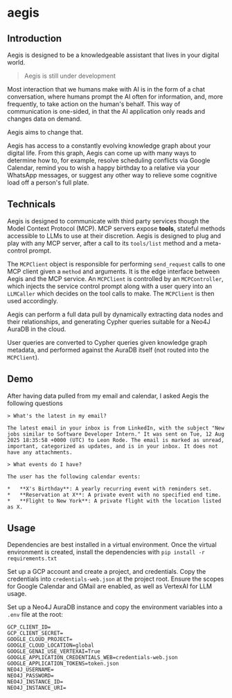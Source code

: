 # aegis

## Introduction 

Aegis is designed to be a knowledgeable assistant that lives in your digital world. 

> Aegis is still under development

Most interaction that we humans make with AI is in the form of a chat conversation, where humans prompt the AI often for information, and, more frequently, to take action on the human's behalf. This way of communication is one-sided, in that the AI application only reads and changes data on demand.

Aegis aims to change that.

Aegis has access to a constantly evolving knowledge graph about your digital life. From this graph, Aegis can come up with many ways to determine how to, for example, resolve scheduling conflicts via Google Calendar, remind you to wish a happy birthday to a relative via your WhatsApp messages, or suggest any other way to relieve some cognitive load off a person's full plate.

## Technicals

Aegis is designed to communicate with third party services though the Model Context Protocol (MCP). MCP servers expose **tools**, stateful methods accessible to LLMs to use at their discretion. Aegis is designed to plug and play with any MCP server, after a call to its `tools/list` method and a meta-control prompt.

The `MCPClient` object is responsible for performing `send_request` calls to one MCP client given a `method` and arguments. It is the edge interface between Aegis and the MCP service. An `MCPClient` is controlled by an `MCPController`, which injects the service control prompt along with a user query into an `LLMCaller` which decides on the tool calls to make. The `MCPClient` is then used accordingly.

Aegis can perform a full data pull by dynamically extracting data nodes and their relationships, and generating Cypher queries suitable for a Neo4J AuraDB in the cloud.

User queries are converted to Cypher queries given knowledge graph metadata, and performed against the AuraDB itself (not routed into the `MCPClient`).

## Demo

After having data pulled from my email and calendar, I asked Aegis the following questions

```
> What's the latest in my email?

The latest email in your inbox is from LinkedIn, with the subject "New jobs similar to Software Developer Intern." It was sent on Tue, 12 Aug 2025 18:35:58 +0000 (UTC) to Leon Rode. The email is marked as unread, important, categorized as updates, and is in your inbox. It does not have any attachments.

> What events do I have?

The user has the following calendar events:

*   **X's Birthday**: A yearly recurring event with reminders set.
*   **Reservation at X**: A private event with no specified end time.
*   **Flight to New York**: A private flight with the location listed as X.
```

## Usage

Dependencies are best installed in a virtual environment. Once the virtual environment is created, install the dependencies with `pip install -r requirements.txt`

Set up a GCP account and create a project, and credentials. Copy the credentials into `credentials-web.json` at the project root. Ensure the scopes for Google Calendar and GMail are enabled, as well as VertexAI for LLM usage.

Set up a Neo4J AuraDB instance and copy the environment variables into a `.env` file at the root:

```
GCP_CLIENT_ID=
GCP_CLIENT_SECRET=
GOOGLE_CLOUD_PROJECT=
GOOGLE_CLOUD_LOCATION=global
GOOGLE_GENAI_USE_VERTEXAI=True
GOOGLE_APPLICATION_CREDENTIALS_WEB=credentials-web.json
GOOGLE_APPLICATION_TOKENS=token.json
NEO4J_USERNAME=
NEO4J_PASSWORD=
NEO4J_INSTANCE_ID=
NEO4J_INSTANCE_URI=
```
